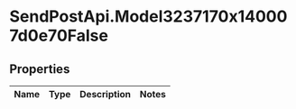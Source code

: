 # SendPostApi.Model3237170x140007d0e70False

## Properties
Name | Type | Description | Notes
------------ | ------------- | ------------- | -------------


